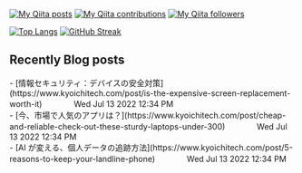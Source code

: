 
[![My Qiita posts](https://qiita-badge.apiapi.app/s/taniguchi-kyoichi/posts.svg)](http://qiita.com/mikkame)
[![My Qiita contributions](https://qiita-badge.apiapi.app/s/taniguchi-kyoichi/contributions.svg)](http://qiita.com/mikkame)
[![My Qiita followers](https://qiita-badge.apiapi.app/s/taniguchi-kyoichi/followers.svg)](http://qiita.com/mikkame)


[![Top Langs](https://github-readme-stats.vercel.app/api/top-langs/?username=kyoichi-taniguchi&theme=dracula)](https://github.com/anuraghazra/github-readme-stats)
[![GitHub Streak](http://github-readme-streak-stats.herokuapp.com?user=kyoichi-taniguchi&theme=dracula&hide_border=true)](https://git.io/streak-stats)

## Recently Blog posts
<!-- BLOG-POST-LIST:START -->- [情報セキュリティ：デバイスの安全対策](https://www.kyoichitech.com/post/is-the-expensive-screen-replacement-worth-it)　　　　Wed Jul 13 2022 12:34 PM<br>- [今、市場で人気のアプリは？](https://www.kyoichitech.com/post/cheap-and-reliable-check-out-these-sturdy-laptops-under-300)　　　　Wed Jul 13 2022 12:34 PM<br>- [AI が変える、個人データの追跡方法](https://www.kyoichitech.com/post/5-reasons-to-keep-your-landline-phone)　　　　Wed Jul 13 2022 12:34 PM<br><!-- BLOG-POST-LIST:END -->
